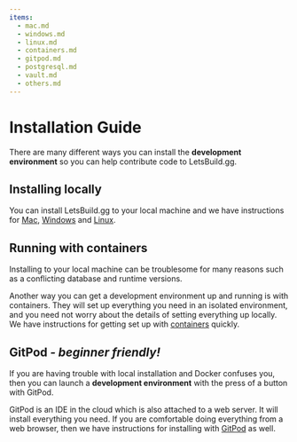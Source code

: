 ```yaml
---
items:
  - mac.md
  - windows.md
  - linux.md
  - containers.md
  - gitpod.md
  - postgresql.md
  - vault.md
  - others.md
---
```


# Installation Guide

There are many different ways you can install the **development environment** so
you can help contribute code to LetsBuild.gg.

## Installing locally

You can install LetsBuild.gg to your local machine and we have instructions for
[Mac](/installation/mac), [Windows](/installation/windows) and
[Linux](/installation/linux).

## Running with containers

Installing to your local machine can be troublesome for many reasons such as a
conflicting database and runtime versions.

Another way you can get a development environment up and running is with
containers. They will set up everything you need in an isolated
environment, and you need not worry about the details of setting everything up
locally. We have instructions for getting set up with
[containers](/installation/containers) quickly.

## GitPod _- beginner friendly!_

If you are having trouble with local installation and Docker confuses you, then
you can launch a **development environment** with the press of a button with
GitPod.

GitPod is an IDE in the cloud which is also attached to a web server. It will
install everything you need. If you are comfortable doing everything from a web
browser, then we have instructions for installing with
[GitPod](/installation/gitpod) as well.

